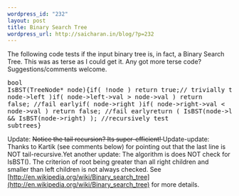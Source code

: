 ```yaml
--- 
wordpress_id: "232"
layout: post
title: Binary Search Tree
wordpress_url: http://saicharan.in/blog/?p=232
---
```

The following code tests if the input binary tree is, in fact, a Binary Search Tree. This was as terse as I could get it. Any got more terse code? Suggestions/comments welcome.<pre class="brush: cpp">bool IsBST(TreeNode* node){if( !node ) return true;// trivially true.if( node-&gt;left )if( node-&gt;left-&gt;val &gt; node-&gt;val ) return false; //fail earlyif( node-&gt;right )if( node-&gt;right-&gt;val &lt; node-&gt;val ) return false; //fail earlyreturn ( IsBST(node-&gt;left) &amp;&amp; IsBST(node-&gt;right) ); //recursively test subtrees}</pre>Update: <span style="text-decoration: line-through;"> Notice the tail recursion? Its super-efficient! </span>Update-update: Thanks to Kartik (see comments below) for pointing out that the last line is NOT tail-recursive.Yet another update: The algorithm is does NOT check for IsBST(). The criterion of root being greater than all right children and smaller than left children is not always checked. See [http://en.wikipedia.org/wiki/Binary_search_tree](http://en.wikipedia.org/wiki/Binary_search_tree) for more details.
